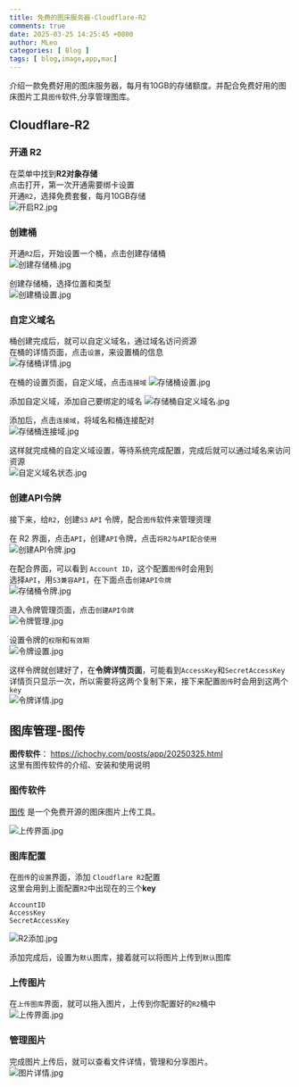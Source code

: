 ```yaml
---
title: 免费的图床服务器-Cloudflare-R2
comments: true
date: 2025-03-25 14:25:45 +0800
author: MLeo
categories: [ Blog ]
tags: [ blog,image,app,mac]
---
```


介绍一款免费好用的图床服务器，每月有10GB的存储额度。并配合免费好用的图床图片工具`图传`软件,分享管理图库。

## Cloudflare-R2
### 开通 R2
在菜单中找到**R2对象存储**  
点击打开，第一次开通需要绑卡设置   
开通`R2`，选择免费套餐，每月10GB存储  
![开启R2.jpg](https://image.ichochy.com/R2/开启R2.jpg)  

### 创建桶
开通`R2`后，开始设置一个桶，点击创建存储桶  
![创建存储桶.jpg](https://image.ichochy.com/R2/创建存储桶.jpg)

创建存储桶，选择位置和类型  
![创建桶设置.jpg](https://image.ichochy.com/R2/创建桶设置.jpg)


### 自定义域名
桶创建完成后，就可以自定义域名，通过域名访问资源   
在桶的详情页面，点击`设置`，来设置桶的信息  
![存储桶详情.jpg](https://image.ichochy.com/R2/存储桶详情.jpg)  

在桶的设置页面，自定义域，点击`连接域`
![存储桶设置.jpg](https://image.ichochy.com/R2/存储桶设置.jpg)  

添加自定义域，添加自己要绑定的域名 
![存储桶自定义域名.jpg](https://image.ichochy.com/R2/存储桶自定义域名.jpg)

添加后，点击`连接域`，将域名和桶连接配对  
![存储桶连接域.jpg](https://image.ichochy.com/R2/存储桶连接域.jpg)

这样就完成桶的自定义域设置，等待系统完成配置，完成后就可以通过域名来访问资源     
![自定义域名状态.jpg](https://image.ichochy.com/R2/自定义域名状态.jpg)  

### 创建API令牌
接下来，给`R2`，创建`S3` `API` 令牌，配合`图传`软件来管理资理  

在 R2 界面，点击`API`，创建`API`令牌，点击`将R2与API配合使用`  
![创建API令牌.jpg](https://image.ichochy.com/R2/创建API令牌.jpg)

在配合界面，可以看到 `Account ID`，这个配置`图传`时会用到  
选择`API`，用`S3兼容API`，在下面点击`创建API令牌`  
![存储桶令牌.jpg](https://image.ichochy.com/R2/存储桶令牌.jpg)

进入令牌管理页面，点击`创建API令牌`  
![令牌管理.jpg](https://image.ichochy.com/R2/令牌管理.jpg)  

设置令牌的`权限`和`有效期`  
![令牌设置.jpg](https://image.ichochy.com/R2/令牌设置.jpg)  

这样令牌就创建好了，在**令牌详情页面**，可能看到`AccessKey`和`SecretAccessKey`  
详情页只显示一次，所以需要将这两个复制下来，接下来配置`图传`时会用到这两个`key`  
![令牌详情.jpg](https://image.ichochy.com/R2/令牌详情.jpg)  


## 图库管理-图传
**图传软件**： https://ichochy.com/posts/app/20250325.html    
这里有图传软件的介绍、安装和使用说明   

### 图传软件
[图传](https://file.ichochy.com/iUploader.zip) 是一个免费开源的图床图片上传工具。  

![上传界面.jpg](https://image.ichochy.com/iUploader/上传界面.jpg)

### 图库配置
在`图传`的`设置`界面，添加 `Cloudflare R2`配置  
这里会用到上面配置`R2`中出现在的三个**key**
```shell
AccountID
AccessKey
SecretAccessKey
```

![R2添加.jpg](https://image.ichochy.com/R2/R2添加.jpg)

添加完成后，设置为`默认`图库，接着就可以将图片上传到`默认`图库  

### 上传图片
在`上传图库`界面，就可以拖入图片，上传到你配置好的`R2`桶中  
![上传界面.jpg](https://image.ichochy.com/iUploader/上传界面.jpg)  

### 管理图片
完成图片上传后，就可以查看文件详情，管理和分享图片。   
![图片详情.jpg](https://image.ichochy.com/R2/图片详情.jpg)  






